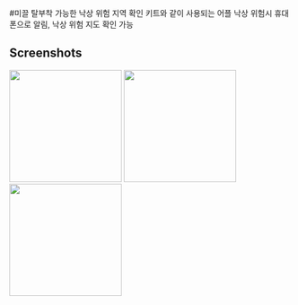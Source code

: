 #미끌
탈부착 가능한 낙상 위험 지역 확인 키트와 같이 사용되는 어플
낙상 위험시 휴대폰으로 알림, 낙상 위험 지도 확인 가능

Screenshots
-----------

<div>
<img width = "200" src ="https://user-images.githubusercontent.com/45382324/78472714-07448a00-7776-11ea-84e0-eecd262238a1.jpg">
<img width = "200" src ="https://user-images.githubusercontent.com/45382324/78472719-13304c00-7776-11ea-9f36-8f937d22d073.jpg">
<img width = "200" src ="https://user-images.githubusercontent.com/45382324/78472720-1592a600-7776-11ea-8054-d9fd1838beaa.jpg">
 </div>
